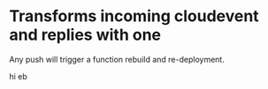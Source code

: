 # Transforms incoming cloudevent and replies with one

Any push will trigger a function rebuild and re-deployment.

hi eb
